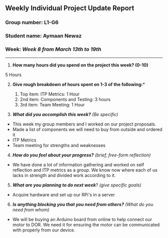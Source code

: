 ## Weekly Individual Project Update Report
### Group number: L1-G6
### Student name: Aymaan Newaz
### Week: _Week 8 from March 13th to 19th_
___
1. **How many hours did you spend on the project this week? (0-10)**

5 Hours

2. **Give rough breakdown of hours spent on 1-3 of the following:***

   1. Top item: ITP Metrics: 1 Hour
   2. 2nd item: Components and Testing: 3 hours
   3. 3rd item: Team Meeting: 1 Hour

3. ***What did you accomplish this week?*** _(Be specific)_

  - This week my group members and I worked on our project proposals.
  - Made a list of components we will need to buy from outside and ordered it
  - ITP Metrics
  - Team meeting for strengths and weaknesses
 
4. ***How do you feel about your progress?*** _(brief, free-form reflection)_

  - We have done a lot of information gathering and worked on self reflection and ITP metrics as a group. We know now where each of us lacks in strength and divided work according to it.
 
5. ***What are you planning to do next week***? _(give specific goals)_

  - Acquire hardware and set up our RPi's in a server
  
6. ***Is anything blocking you that you need from others?*** _(What do you need from whom)_
  - We will be buying an Arduino board from online to help connect our motor to DOR. We need it for ensuring the motor can be communicated with properly from our device.
